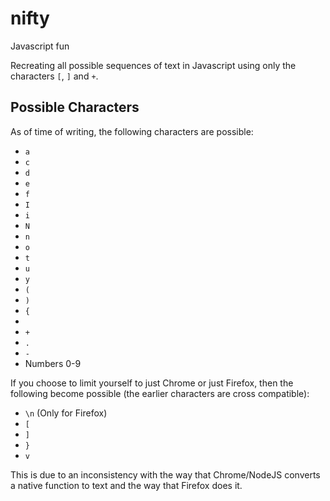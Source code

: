 # nifty

Javascript fun

Recreating all possible sequences of text in Javascript using only the characters `[`, `]` and `+`.

## Possible Characters

As of time of writing, the following characters are possible:
- `a`
- `c`
- `d`
- `e`
- `f`
- `I`
- `i`
- `N`
- `n`
- `o`
- `t`
- `u`
- `y`
- `(`
- `)`
- `{`
- ` `
- `+`
- `.`
- `-`
- Numbers 0-9

If you choose to limit yourself to just Chrome or just Firefox, then the following become possible (the earlier characters are cross compatible):
- `\n` (Only for Firefox)
- `[`
- `]`
- `}`
- `v`

This is due to an inconsistency with the way that Chrome/NodeJS converts a native function to text and the way that Firefox does it.